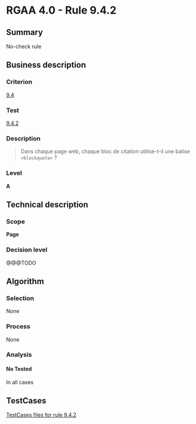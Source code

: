 # RGAA 4.0 - Rule 9.4.2

## Summary
No-check rule


## Business description

### Criterion
[9.4](https://www.numerique.gouv.fr/publications/rgaa-accessibilite/methode/criteres/#crit-9-4)

### Test
[9.4.2](https://www.numerique.gouv.fr/publications/rgaa-accessibilite/methode/criteres/#test-9-4-2)

### Description
> Dans chaque page web, chaque bloc de citation utilise-t-il une balise `<blockquote>` ?

### Level
**A**


## Technical description

### Scope
**Page**

### Decision level
@@@TODO


## Algorithm

### Selection
None

### Process
None

### Analysis

#### No Tested
In all cases


##  TestCases

[TestCases files for rule 9.4.2](https://gitlab.com/asqatasun/Asqatasun/-/tree/v5/rules/rules-rgaa4.0/src/test/resources/testcases/rgaa40//Rgaa40Rule090402/)


